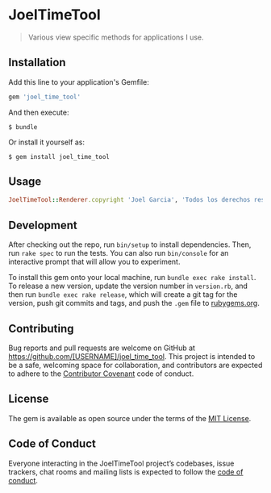 # JoelTimeTool

> Various view specific methods for applications I use.

## Installation

Add this line to your application's Gemfile:

```ruby
gem 'joel_time_tool'
```

And then execute:

    $ bundle

Or install it yourself as:

    $ gem install joel_time_tool

## Usage

```ruby
JoelTimeTool::Renderer.copyright 'Joel Garcia', 'Todos los derechos reservados'
```


## Development

After checking out the repo, run `bin/setup` to install dependencies. Then, run `rake spec` to run the tests. You can also run `bin/console` for an interactive prompt that will allow you to experiment.

To install this gem onto your local machine, run `bundle exec rake install`. To release a new version, update the version number in `version.rb`, and then run `bundle exec rake release`, which will create a git tag for the version, push git commits and tags, and push the `.gem` file to [rubygems.org](https://rubygems.org).

## Contributing

Bug reports and pull requests are welcome on GitHub at https://github.com/[USERNAME]/joel_time_tool. This project is intended to be a safe, welcoming space for collaboration, and contributors are expected to adhere to the [Contributor Covenant](http://contributor-covenant.org) code of conduct.

## License

The gem is available as open source under the terms of the [MIT License](https://opensource.org/licenses/MIT).

## Code of Conduct

Everyone interacting in the JoelTimeTool project’s codebases, issue trackers, chat rooms and mailing lists is expected to follow the [code of conduct](https://github.com/[USERNAME]/joel_time_tool/blob/master/CODE_OF_CONDUCT.md).
